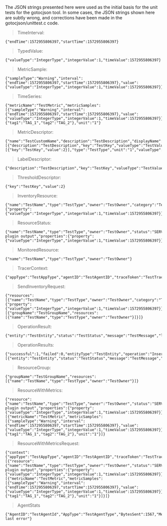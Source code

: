 The JSON strings presented here were used as the initial basis for the unit
tests for the gotocjson tool.  In some cases, the JSON strings shown here are
subtly wrong, and corrections have been made in the gotocjson/unittest.c code.

>TimeInterval:  

    {"endTime":1572955806397,"startTime":1572955806397}

>TypedValue:  

    {"valueType":"IntegerType","integerValue":1,"timeValue":1572955806397}

>MetricSample:  

    {"sampleType":"Warning","interval":{"endTime":1572955806397,"startTime":1572955806397},"value":{"valueType":"IntegerType","integerValue":1,"timeValue":1572955806397}}

>TimeSeries:  

    {"metricName":"TestMetric","metricSamples":[{"sampleType":"Warning","interval":{"endTime":1572955806397,"startTime":1572955806397},"value":{"valueType":"IntegerType","integerValue":1,"timeValue":1572955806397}}],"tags":{"tag1":"TAG_1","tag2":"TAG_2"},"unit":"1"}

>MetricDescriptor:  

    {"name":"TestCustomName","description":"TestDescription","displayName":"TestDisplayName","labels":[{"description":"TestDescription","key":"TestKey","valueType":"TestValue"}],"thresholds":[{"key":"TestKey","value":2}],"type":"TestType","unit":"1","valueType":"IntegerType","computeType":"Query","metricKind":"GAUGE"}

>LabelDescriptor:  

    {"description":"TestDescription","key":"TestKey","valueType":"TestValue"}

>ThresholdDescriptor:  
    
    {"key":"TestKey","value":2}

>InventoryResource:  

    {"name":"TestName","type":"TestType","owner":"TestOwner","category":"TestCategory","description":"TestDescription","device":"TestDevice","properties":{"property":{"valueType":"IntegerType","integerValue":1,"timeValue":1572955806397}}}

>ResourceStatus:  

    {"name":"TestName","type":"TestType","owner":"TestOwner","status":"SERVICE_OK","lastCheckTime":1572955806398,"nextCheckTime":1572955806398,"lastPlugInOutput":"Test plugin output","properties":{"property":{"valueType":"IntegerType","integerValue":1,"timeValue":1572955806397}}}

>MonitoredResource:  

    {"name":"TestName","type":"TestType","owner":"TestOwner"}

>TracerContext:  

    {"appType":"TestAppType","agentID":"TestAgentID","traceToken":"TestTraceToken","timeStamp":1572955806398}

>SendInventoryRequest:  

    {"resources":[{"name":"TestName","type":"TestType","owner":"TestOwner","category":"TestCategory","description":"TestDescription","device":"TestDevice","properties":{"property":{"valueType":"IntegerType","integerValue":1,"timeValue":1572955806397}}}],"groups":[{"groupName":"TestGroupName","resources":[{"name":"TestName","type":"TestType","owner":"TestOwner"}]}]}

>OperationResult:  

    {"entity":"TestEntity","status":"TestStatus","message":"TestMessage","location":"TestLocation","entityID":173}

>OperationResults:  

    {"successful":1,"failed":0,"entityType":"TestEntity","operation":"Insert","warning":0,"count":1,"results":[{"entity":"TestEntity","status":"TestStatus","message":"TestMessage","location":"TestLocation","entityID":173}]}

>ResourceGroup:  

    {"groupName":"TestGroupName","resources":[{"name":"TestName","type":"TestType","owner":"TestOwner"}]}

>ResourceWithMetrics:  

    {"resource":{"name":"TestName","type":"TestType","owner":"TestOwner","status":"SERVICE_OK","lastCheckTime":1572955806398,"nextCheckTime":1572955806398,"lastPlugInOutput":"Test plugin output","properties":{"property":{"valueType":"IntegerType","integerValue":1,"timeValue":1572955806397}}},"metrics":[{"metricName":"TestMetric","metricSamples":[{"sampleType":"Warning","interval":{"endTime":1572955806397,"startTime":1572955806397},"value":{"valueType":"IntegerType","integerValue":1,"timeValue":1572955806397}}],"tags":{"tag1":"TAG_1","tag2":"TAG_2"},"unit":"1"}]}

>ResourceWithMetricsRequest:  

    {"context":{"appType":"TestAppType","agentID":"TestAgentID","traceToken":"TestTraceToken","timeStamp":1572955806398},"resources":[{"resource":{"name":"TestName","type":"TestType","owner":"TestOwner","status":"SERVICE_OK","lastCheckTime":1572955806398,"nextCheckTime":1572955806398,"lastPlugInOutput":"Test plugin output","properties":{"property":{"valueType":"IntegerType","integerValue":1,"timeValue":1572955806397}}},"metrics":[{"metricName":"TestMetric","metricSamples":[{"sampleType":"Warning","interval":{"endTime":1572955806397,"startTime":1572955806397},"value":{"valueType":"IntegerType","integerValue":1,"timeValue":1572955806397}}],"tags":{"tag1":"TAG_1","tag2":"TAG_2"},"unit":"1"}]}]}

>AgentStats

    {"AgentID":"TestAgentId","AppType":"TestAgentType","BytesSent":1567,"MetricsSent":12,"MessagesSent":4,"LastInventoryRun":1572958409541,"LastMetricsRun":1572958409541,"ExecutionTimeInventory":133,"ExecutionTimeMetrics":234,"UpSince":1572958409541,"LastError":"Test last error"}
